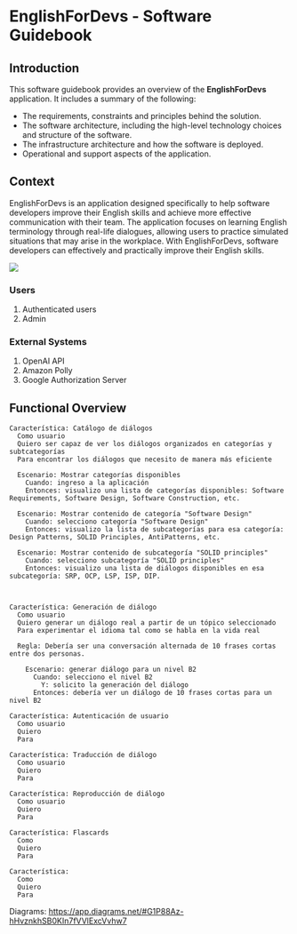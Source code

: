 # EnglishForDevs - Software Guidebook

## Introduction
This software guidebook provides an overview of the **EnglishForDevs** application. It includes a summary of the following:
- The requirements, constraints and principles behind the solution.
- The software architecture, including the high-level technology choices and structure of the software.
- The infrastructure architecture and how the software is deployed.
- Operational and support aspects of the application.

## Context

EnglishForDevs is an application designed specifically to help software developers improve their English skills and achieve more effective communication with their team. The application focuses on learning English terminology through real-life dialogues, allowing users to practice simulated situations that may arise in the workplace. With EnglishForDevs, software developers can effectively and practically improve their English skills.

![](https://drive.google.com/uc?id=1QizNWZf3IteBKEzokHmdZbKZqudfGfqo)

### Users
1. Authenticated users
2. Admin

### External Systems
1. OpenAI API
2. Amazon Polly 
3. Google Authorization Server


## Functional Overview

```
Característica: Catálogo de diálogos
  Como usuario 
  Quiero ser capaz de ver los diálogos organizados en categorías y subtcategorías
  Para encontrar los diálogos que necesito de manera más eficiente
  
  Escenario: Mostrar categorías disponibles
    Cuando: ingreso a la aplicación
    Entonces: visualizo una lista de categorías disponibles: Software Requirements, Software Design, Software Construction, etc.
  
  Escenario: Mostrar contenido de categoría "Software Design"
    Cuando: selecciono categoría "Software Design"
    Entonces: visualizo la lista de subcategorías para esa categoría: Design Patterns, SOLID Principles, AntiPatterns, etc.

  Escenario: Mostrar contenido de subcategoría "SOLID principles"
    Cuando: selecciono subcategoría "SOLID principles"
    Entonces: visualizo una lista de diálogos disponibles en esa subcategoría: SRP, OCP, LSP, ISP, DIP.
    
    
```


```
Característica: Generación de diálogo
  Como usuario 
  Quiero generar un diálogo real a partir de un tópico seleccionado
  Para experimentar el idioma tal como se habla en la vida real
  
  Regla: Debería ser una conversación alternada de 10 frases cortas entre dos personas.
  
    Escenario: generar diálogo para un nivel B2
      Cuando: selecciono el nivel B2
        Y: solicito la generación del diálogo
      Entonces: debería ver un diálogo de 10 frases cortas para un nivel B2  
```

```
Característica: Autenticación de usuario
  Como usuario 
  Quiero 
  Para
```

```
Característica: Traducción de diálogo
  Como usuario 
  Quiero 
  Para
```

```
Característica: Reproducción de diálogo
  Como usuario 
  Quiero 
  Para
```

```
Característica: Flascards
  Como
  Quiero 
  Para
```

```
Característica:
  Como
  Quiero
  Para
```


Diagrams:
https://app.diagrams.net/#G1P88Az-hHvznkhSB0KIn7fVVlExcVvhw7

